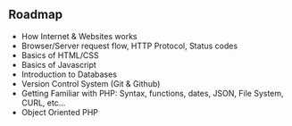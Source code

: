 
## Roadmap

- How Internet & Websites works
- Browser/Server request flow, HTTP Protocol, Status codes
- Basics of HTML/CSS
- Basics of Javascript
- Introduction to Databases
- Version Control System (Git & Github)
- Getting Familiar with PHP: Syntax, functions, dates, JSON, File System, CURL, etc...
- Object Oriented PHP




